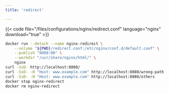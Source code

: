 ```yaml
---
title: 'redirect'

---
```


{{< code file="/files/configurations/nginx/redirect.conf" language="nginx" download="true" >}}

```bash
docker run --detach --name nginx-redirect \
    --volume "${PWD}/redirect.conf:/etc/nginx/conf.d/default.conf" \
    --publish "8080:80" \
    --workdir "/usr/share/nginx/html/" \
    nginx
curl -SsD- http://localhost:8080/
curl -SsD- -H "Host: www.example.com" http://localhost:8080/wrong-path
curl -SsD- -H "Host: www.example.com" http://localhost:8080/others
docker stop nginx-redirect
docker rm nginx-redirect
```
